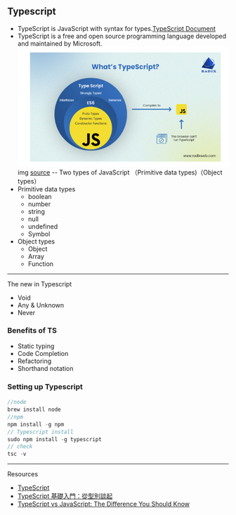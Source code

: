 ## Typescript 

- TypeScript is JavaScript with syntax for types.[TypeScript Document](https://www.typescriptlang.org/)
- TypeScript is a free and open source programming language developed and maintained by Microsoft.
![ts-vs](https://github.com/miya-w/Typescript-Projects/blob/main/images/ts-js.png)
img [source](https://radixweb.com/blog/typescript-vs-javascript)
--
Two types of JavaScript （Primitive data types)（Object types）
- Primitive data types
    - boolean 
    - number 
    - string 
    - null 
    - undefined 
    - Symbol
- Object types
    - Object     
    - Array 
    - Function 
---

The new in Typescript
- Void
- Any & Unknown
- Never

### Benefits of TS
- Static typing
- Code Completion
- Refactoring
- Shorthand notation



### Setting up Typescript

```javascript
//node
brew install node
//npm
npm install -g npm
// Typescript install 
sudo npm install -g typescript
// check 
tsc -v

```


---
Resources
- [TypeScript](https://www.typescriptlang.org/)
- [TypeScript 基礎入門：從型別談起](https://hackmd.io/@Heidi-Liu/typescript)
- [TypeScript vs JavaScript: The Difference You Should Know](https://radixweb.com/blog/typescript-vs-javascript)